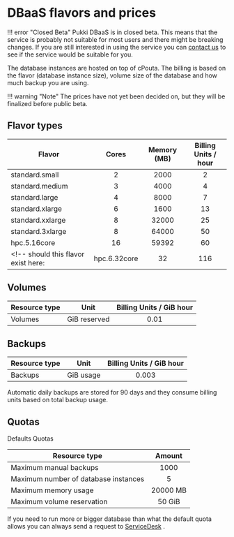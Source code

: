 # DBaaS flavors and prices

!!! error "Closed Beta"
    Pukki DBaaS is in closed beta. This means that the service is probably not suitable for most users
    and there might be breaking changes. If you are still interested in using the service you can
    [contact us](../../support/contact.md) to see if the service would be suitable for you.

The database instances are hosted on top of cPouta. The billing is based on the flavor (database instance size), volume size of the database and how much backup you are using.

!!! warning "Note"
    The prices have not yet been decided on, but they will be finalized before public beta.

## Flavor types

| Flavor | Cores | Memory (MB) | Billing Units / hour |
|--- |:---:|:---:|:---:|
| standard.small   | 2 | 2000  | 2  |
| standard.medium  | 3 | 4000  | 4  |
| standard.large   | 4 | 8000  | 7  |
| standard.xlarge  | 6 | 1600  | 13 |
| standard.xxlarge | 8 | 32000 | 25 |
| standard.3xlarge | 8 | 64000 | 50 |
| hpc.5.16core    | 16 | 59392 | 60 |
<!-- should this flavor exist here: | hpc.6.32core    | 32 | 116 | 120 | -->
<!--- We should probably remove standard.3xlarge in favor of supporting hpc.5.16core -->


## Volumes

| Resource type | Unit | Billing Units / GiB hour |
|--- |:---:|:---:|
| Volumes | GiB reserved | 0.01 |




## Backups
| Resource type | Unit | Billing Units / GiB hour |
|--- |:---:|:---:|
| Backups | GiB usage | 0.003 |

Automatic daily backups are stored for 90 days and they consume billing units based on total backup usage.


## Quotas

Defaults Quotas

| Resource type | Amount |
|--- |:---:|
| Maximum manual backups               | 1000      |
| Maximum number of database instances | 5         |
| Maximum memory usage                 | 20000 MB |
| Maximum volume reservation           | 50 GiB    |

If you need to run more or bigger database than what the default quota allows you can always send a
request to [ServiceDesk](mailto:servicedesk@csc.fi) .
